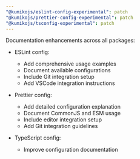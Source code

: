 ```yaml
---
"@kumikojs/eslint-config-experimental": patch
"@kumikojs/prettier-config-experimental": patch
"@kumikojs/tsconfig-experimental": patch
---
```


Documentation enhancements across all packages:

- ESLint config:
  - Add comprehensive usage examples
  - Document available configurations
  - Include Git integration setup
  - Add VSCode integration instructions

- Prettier config:
  - Add detailed configuration explanation
  - Document CommonJS and ESM usage
  - Include editor integration setup
  - Add Git integration guidelines

- TypeScript config:
  - Improve configuration documentation
